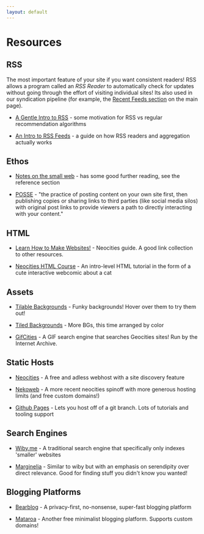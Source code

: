 ```yaml
---
layout: default
---
```


# Resources

<div class="highlight" markdown="1">

## RSS

The most important feature of your site if you want consistent readers! RSS allows a program called an *RSS Reader* to automatically check for updates without going through the effort of visiting individual sites! Its also used in our syndication pipeline (for example, the [Recent Feeds section](/) on the main page). 

-  [A Gentle Intro to RSS](https://derekkedziora.com/blog/rss-guide) - some motivation for RSS vs regular recommendation algorithms

- [An Intro to RSS Feeds](https://meganesulli.com/blog/how-rss-works/) - a guide on how RSS readers and aggregation actually works

</div>

## Ethos

- [Notes on the small web](https://felix.plesoianu.ro/web/in-the-small.html) - has some good further reading, see the reference section

- [POSSE](https://indieweb.org/POSSE) - "the practice of posting content on your own site first, then publishing copies or sharing links to third parties (like social media silos) with original post links to provide viewers a path to directly interacting with your content."

## HTML

- [Learn How to Make Websites!](https://neocities.org/tutorials) - Neocities guide. A good link collection to other resources.

- [Neocities HTML Course](https://neocities.org/tutorial/html/1) - An intro-level HTML tutorial in the form of a cute interactive webcomic about a cat

## Assets

- [Tilable Backgrounds](https://bettysgraphics.neocities.org/backgrounds) - Funky backgrounds! Hover over them to try them out!

- [Tiled Backgrounds](https://goblin-heart.net/sadgrl/webmastery/downloads/tiledbgs) - More BGs, this time arranged by color

- [GifCities](https://gifcities.org/) - A GIF search engine that searches Geocities sites! Run by the Internet Archive.

## Static Hosts

- [Neocities](https://neocities.org) - A free and adless webhost with a site discovery feature

- [Nekoweb](https://nekoweb.org/) - A more recent neocities spinoff with more generous hosting limits (and free custom domains!)

- [Github Pages](https://pages.github.com/) - Lets you host off of a git branch. Lots of tutorials and tooling support

## Search Engines

- [Wiby.me](https://wiby.me/) - A traditional search engine that specifically only indexes 'smaller' websites

- [Marginelia]( https://search.marginalia.nu/) - Similar to wiby but with an emphasis on serendipity over direct relevance. Good for finding stuff you didn't know you wanted!

## Blogging Platforms

- [Bearblog](https://bearblog.dev/) - A privacy-first, no-nonsense, super-fast blogging platform

- [Mataroa](https://mataroa.blog/) - Another free minimalist blogging platform. Supports custom domains!